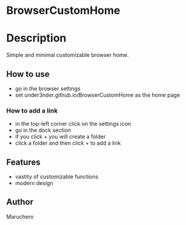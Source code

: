 # BrowserCustomHome


# Description

Simple and minimal customizable browser home.


## How to use

- go in the browser settings
- set under3nder.github.io/BrowserCustomHome as the home page

### How to add a link

- in the top-left corner click on the settings icon
- go in the dock section
- if you click + you will create a folder
- click a folder and then click + to add a link


## Features

- vastity of customizable functions
- modern design


## Author
Maruchero
